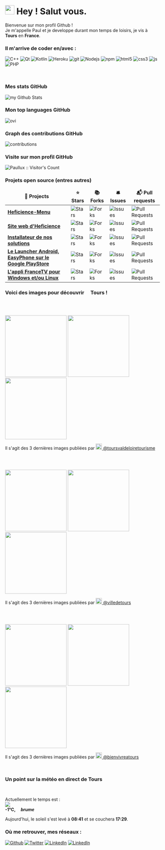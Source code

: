 

<h1><img src="https://emojis.slackmojis.com/emojis/images/1531849430/4246/blob-sunglasses.gif?1531849430"
width="30"/> Hey ! Salut vous.</h1>


<p> Bienvenue sur mon profil Github ! </br> Je m'appelle Paul et je developpe durant mon temps de loisirs, je vis à
	<img
	src="https://cdn-icons-png.flaticon.com/512/197/197560.png" width="13"/> <b>Tours</b> en <b>France</b>.
</p>

<h3> Il m'arrive de coder en/avec :</h3>
<p>
  <img alt="C++" src="https://img.shields.io/badge/-c++-00599C?style=flat-square&logo=c%2B%2B&logoColor=white" />
  <img alt="Qt" src="https://img.shields.io/badge/-Qt-41CD52?style=flat-square&logo=github-actions&logoColor=white" />
  <img alt="Kotlin" src="https://img.shields.io/badge/-Kotlin-7F52FF?style=flat-square&logo=github-actions&logoColor=white" />
  <img alt="Heroku" src="https://img.shields.io/badge/-Heroku-430098?style=flat-square&logo=heroku&logoColor=white" />
  <img alt="git" src="https://img.shields.io/badge/-Git-F05032?style=flat-square&logo=git&logoColor=white" />
  <img alt="Nodejs" src="https://img.shields.io/badge/-Nodejs-43853d?style=flat-square&logo=Node.js&logoColor=white" />
  <img alt="npm" src="https://img.shields.io/badge/-NPM-CB3837?style=flat-square&logo=npm&logoColor=white" />
  <img alt="html5" src="https://img.shields.io/badge/-HTML5-E34F26?style=flat-square&logo=html5&logoColor=white" />
  <img alt="css3" src="https://img.shields.io/badge/-CSS3-1572B6?style=flat-square&logo=css3&logoColor=white" />
  <img alt="js" src="https://img.shields.io/badge/-JavaScript-F7DF1E?style=flat-square&logo=javascript&logoColor=black" />
  <img alt="PHP" src="https://img.shields.io/badge/-PHP-777BB4?style=flat-square&logo=php&logoColor=white" />
</p>
<br>
<h3>Mes stats GitHub</h3>
<img src="https://github-readme-stats.vercel.app/api?username=Paullux&locale=fr&line_height=20&title_color=2B5BBD&icon_color=1124BB&text_color=A1A1A1&bg_color=0,000000,130F40" alt="my Github Stats"/>
<br>
<h3>Mon top languages GitHub</h3>
<img src="https://github-readme-stats.vercel.app/api/top-langs?username=Paullux&show_icons=true&locale=fr&line_height=20&layout=compact&title_color=2B5BBD&icon_color=1124BB&text_color=A1A1A1&bg_color=0,000000,130F40" alt="ovi" />
<br>
<h3>Graph des contributions GitHub</h3>
<img src="https://github-readme-activity-graph.vercel.app/graph?username=Paullux&theme=react-dark" alt="contributions" />
<br>
<h3>Visite sur mon profil GitHub</h3>
<img src="https://profile-counter.glitch.me/{Paullux}/count.svg" alt="Paullux :: Visitor's Count" />
<br>
<h3>Projets open source (entres autres)</h3>
<table>
  <thead align="center">
    <tr border: none;>
      <td><b>🎁 Projects</b></td>
      <td><b>⭐ Stars</b></td>
      <td><b>📚 Forks</b></td>
      <td><b>🛎 Issues</b></td>
      <td><b>📬 Pull requests</b></td>
    </tr>
  </thead>
  <tbody>
    <tr>
      <td><a href="https://github.com/Heficience/Heficience-menu"><b>Heficience-Menu</b></a></td>
      <td><img alt="Stars"
src="https://img.shields.io/github/stars/Heficience/Heficience-menu?style=flat-square&labelColor=343b41"/></td>
      <td><img alt="Forks"
src="https://img.shields.io/github/forks/Heficience/Heficience-menu?style=flat-square&labelColor=343b41"/></td>
      <td><img alt="Issues"
src="https://img.shields.io/github/issues/Heficience/Heficience-menu?style=flat-square&labelColor=343b41"/></td>
      <td><img alt="Pull Requests"
src="https://img.shields.io/github/issues-pr/Heficience/Heficience-menu?style=flat-square&labelColor=343b41"/></td>
    </tr>
	  <tr>
      <td><a
href="https://github.com/Heficience/heficience-site-web"><b>Site web d'Heficience</b></a></td>
      <td><img alt="Stars"
src="https://img.shields.io/github/stars/Heficience/heficience-site-web?style=flat-square&labelColor=343b41"/></td>
      <td><img alt="Forks"
src="https://img.shields.io/github/forks/Heficience/heficience-site-web?style=flat-square&labelColor=343b41"/></td>
      <td><img alt="Issues"
src="https://img.shields.io/github/issues/Heficience/heficience-site-web?style=flat-square&labelColor=343b41"/></td>
      <td><img alt="Pull Requests"
src="https://img.shields.io/github/issues-pr/Heficience/heficience-site-web?style=flat-square&labelColor=343b41"/></td>
    </tr>
    <tr>
      <td><a href="https://github.com/Heficience/HSuperMenu"><b>Installateur de nos solutions</b></a></td>
      <td><img alt="Stars"
src="https://img.shields.io/github/stars/Heficience/HSuperMenu?style=flat-square&labelColor=343b41"/></td>
      <td><img alt="Forks"
src="https://img.shields.io/github/forks/Heficience/HSuperMenu?style=flat-square&labelColor=343b41"/></td>
      <td><img alt="Issues"
src="https://img.shields.io/github/issues/Heficience/HSuperMenu?style=flat-square&labelColor=343b41"/></td>
      <td><img alt="Pull Requests"
src="https://img.shields.io/github/issues-pr/Heficience/HSuperMenu?style=flat-square&labelColor=343b41"/></td>
    </tr>
		<tr>
      <td><a href="https://github.com/Heficience/Heficience-Launcher-Android"><b>Le Launcher Android, EasyPhone sur le Google PlayStore</b></a></td>
      <td><img alt="Stars"
src="https://img.shields.io/github/stars/Heficience/Heficience-Launcher-Android?style=flat-square&labelColor=343b41"/></td>
      <td><img alt="Forks"
src="https://img.shields.io/github/forks/Heficience/Heficience-Launcher-Android?style=flat-square&labelColor=343b41"/></td>
      <td><img alt="Issues"
src="https://img.shields.io/github/issues/Heficience/Heficience-Launcher-Android?style=flat-square&labelColor=343b41"/></td>
      <td><img alt="Pull Requests"
src="https://img.shields.io/github/issues-pr/Heficience/Heficience-Launcher-Android?style=flat-square&labelColor=343b41"/></td>
    </tr>
		<tr>
			<td><a href="https://github.com/Paullux/FranceTV"><b>L'appli FranceTV pour Windows et/ou Linux</b></a></td>
			<td><img alt="Stars"
src="https://img.shields.io/github/stars/Paullux/FranceTV?style=flat-square&labelColor=343b41"/></td>
			<td><img alt="Forks"
src="https://img.shields.io/github/forks/Paullux/FranceTV?style=flat-square&labelColor=343b41"/></td>
			<td><img alt="Issues"
src="https://img.shields.io/github/issues/Paullux/FranceTV?style=flat-square&labelColor=343b41"/></td>
			<td><img alt="Pull Requests"
src="https://img.shields.io/github/issues-pr/Paullux/FranceTV?style=flat-square&labelColor=343b41"/></td>
		</tr>
  </tbody>
</table>

<h3>Voici des images pour découvrir <img src="https://cdn-icons-png.flaticon.com/512/197/197560.png" width="13"/> Tours !</h3>
<br><br>
<p><img width="200" src="" /> <img width="200" src="" /> <img width="200" src="" /></p>
<p>Il s'agit des 3 dernières images publiées par <a href="https://www.instagram.com/toursvaldeloiretourisme" target="_blank"><img
src="https://upload.wikimedia.org/wikipedia/commons/thumb/e/e7/Instagram_logo_2016.svg/1024px-Instagram_logo_2016.svg.png" width="20"/>
@toursvaldeloiretourisme</a></p>
<br><br>
<p><img width="200" src="" /> <img width="200" src="" /> <img width="200" src="" /></p>
<p>Il s'agit des 3 dernières images publiées par <a href="https://www.instagram.com/villedetours" target="_blank"><img
src="https://upload.wikimedia.org/wikipedia/commons/thumb/e/e7/Instagram_logo_2016.svg/1024px-Instagram_logo_2016.svg.png" width="20"/>
@villedetours</a></p>
<br><br>
<p><img width="200" src="https:&#x2F;&#x2F;cdn2.dumpoir.com&#x2F;v1&#x2F;181b7a135241ab3d9f9ad8a475ff5693.jpg" /> <img width="200" src="https:&#x2F;&#x2F;cdn2.dumpoir.com&#x2F;v1&#x2F;7c3c9414029fa28efff609d90f1b9a10.jpg" /> <img width="200" src="https:&#x2F;&#x2F;cdn1.dumpoir.com&#x2F;v1&#x2F;a349968d801d0fff996115d27a2c31e7.jpg" /></p>
<p>Il s'agit des 3 dernières images publiées par <a href="https://www.instagram.com/bienvivreatours" target="_blank"><img
src="https://upload.wikimedia.org/wikipedia/commons/thumb/e/e7/Instagram_logo_2016.svg/1024px-Instagram_logo_2016.svg.png" width="20"/>
@bienvivreatours</a></p>
<br>

<h3> Un point sur la météo en direct de Tours </h3><br>
<p>Actuellement le temps est :
	</br>
	<img src="http://openweathermap.org/img/wn/50n@2x.png"/>
	</br>
	<b> -1°C, <i>&emsp;brume</i>
	</b>
</p>
<p>Aujourd'hui, le soleil s'est levé à
	<b>08:41</b> et se couchera
	<b>17:29</b>.
</p>

<h3>Où me retrouver, mes réseaux :</h3>
<p><a href="https://github.com/Paullux" target="_blank"><img alt="Github" src="https://img.shields.io/badge/GitHub-%2312100E.svg?&style=for-the-badge&logo=Github&logoColor=white" /></a> <a href="https://twitter.com/PaulWOISARD" target="_blank"><img alt="Twitter" src="https://img.shields.io/badge/twitter-%231DA1F2.svg?&style=for-the-badge&logo=twitter&logoColor=white" /></a> <a href="https://www.linkedin.com/in/paul-woisard-147308b" target="_blank"><img alt="LinkedIn" src="https://img.shields.io/badge/linkedin-%230077B5.svg?&style=for-the-badge&logo=linkedin&logoColor=white" /></a> <a href="https://discord.gg/2dxKDJ2RNK" target="_blank"><img alt="LinkedIn" src="https://img.shields.io/badge/discord-%235865F2.svg?&style=for-the-badge&logo=discord&logoColor=white" /></a>
</p>
